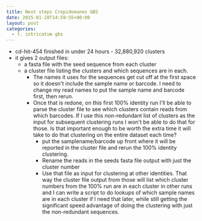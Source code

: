 ```yaml
---
title: Next steps Crepidomanes GBS
date: 2015-01-28T14:59:55+00:00
layout: post
categories:
  - t. intricatum gbs
---
```

  * cd-hit-454 finished in under 24 hours - 32,880,920 clusters
  * it gives 2 output files:
    * a fasta file with the seed sequence from each cluster
    * a cluster file listing the clusters and which sequences are in each.
      * The names it uses for the sequences get cut off at the first space so it doesn't include the sample name or barcode. I need to change my read names to put the sample name and barcode first, then rerun.
      * Once that is redone, on this first 100% identity run I'll be able to parse the cluster file to see which clusters contain reads from which barcodes. If I use this non-redundant list of clusters as the input for subsequent clustering runs I won't be able to do that for those. Is that important enough to be worth the extra time it will take to do that clustering on the entire dataset each time?
        * put the samplename/barcode up front where it will be reported in the cluster file and rerun the 100% identity clustering.
        * Rename the reads in the seeds fasta file output with just the cluster number
        * Use that file as input for clustering at other identities. That way the cluster file output from those will list which cluster numbers from the 100% run are in each cluster in other runs and I can write a script to do lookups of which sample names are in each cluster if I need that later, while still getting the significant speed advantage of doing the clustering with just the non-redundant sequences.
